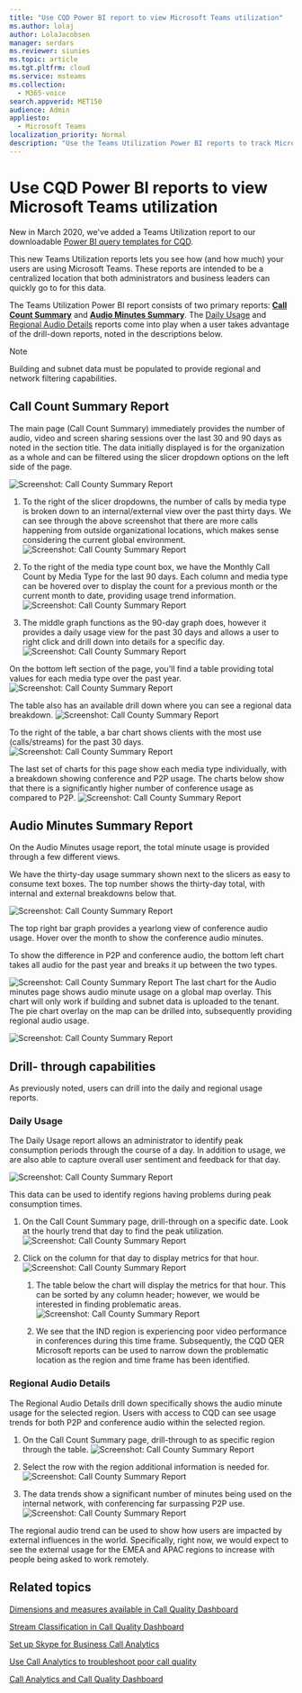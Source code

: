 ```yaml
---
title: "Use CQD Power BI report to view Microsoft Teams utilization"
ms.author: lolaj
author: LolaJacobsen
manager: serdars
ms.reviewer: siunies
ms.topic: article
ms.tgt.pltfrm: cloud
ms.service: msteams
ms.collection: 
  - M365-voice
search.appverid: MET150
audience: Admin
appliesto: 
  - Microsoft Teams
localization_priority: Normal
description: "Use the Teams Utilization Power BI reports to track Microsoft Teams usage in your organization."
---
```


# Use CQD Power BI reports to view Microsoft Teams utilization

New in March 2020, we've added a Teams Utilization report to our downloadable [Power BI query templates for CQD](https://github.com/MicrosoftDocs/OfficeDocs-SkypeForBusiness/blob/live/Teams/downloads/CQD-Power-BI-query-templates.zip?raw=true). 

This new Teams Utilization reports lets you see how (and how much) your users are using Microsoft Teams. These reports are intended to be a centralized location that both administrators and business leaders can quickly go to for this data.

The Teams Utilization Power BI report consists of two primary reports: **[Call Count Summary](#call-count-summary-report)** and **[Audio Minutes Summary](#audio-minutes-summary-report)**. The [Daily Usage](#daily-usage) and [Regional Audio Details](#regional-audio-details) reports come into play when a user takes advantage of the drill-down reports, noted in the descriptions below.

> [!NOTE]
> Building and subnet data must be populated to provide regional and network filtering capabilities.

## Call Count Summary Report

The main page (Call Count Summary) immediately provides the number of audio, video and screen sharing sessions over the last 30 and 90 days as noted in the section title. The data initially displayed is for the organization as a whole and can be filtered using the slicer dropdown options on the left side of the page.

![Screenshot: Call County Summary Report](media/CQD-teams-utilization-report1.png)

1. To the right of the slicer dropdowns, the number of calls by media type is broken down to an internal/external view over the past thirty days. We can see through the above screenshot that there are more calls happening from outside organizational locations, which makes sense considering the current global environment.
  ![Screenshot: Call County Summary Report](media/CQD-teams-utilization-report2.png)

1. To the right of the media type count box, we have the Monthly Call Count by Media Type for the last 90 days. Each column and media type can be hovered over to display the count for a previous month or the current month to date, providing usage trend information.
  ![Screenshot: Call County Summary Report](media/CQD-teams-utilization-report3.png)

1. The middle graph functions as the 90-day graph does, however it provides a daily usage view for the past 30 days and allows a user to right click and drill down into details for a specific day.
  ![Screenshot: Call County Summary Report](media/CQD-teams-utilization-report4.png)

On the bottom left section of the page, you'll find a table providing total values for each media type over the past year. 
    ![Screenshot: Call County Summary Report](media/CQD-teams-utilization-report5.png)
  
The table also has an available drill down where you can see a regional data breakdown.
    ![Screenshot: Call County Summary Report](media/CQD-teams-utilization-report6.png)

To the right of the table, a bar chart shows clients with the most use (calls/streams) for the past 30 days.
   ![Screenshot: Call County Summary Report](media/CQD-teams-utilization-report7.png)


The last set of charts for this page show each media type individually, with a breakdown showing conference and P2P usage. The charts below show that there is a significantly higher number of conference usage as compared to P2P.
  ![Screenshot: Call County Summary Report](media/CQD-teams-utilization-report8.png)

## Audio Minutes Summary Report

On the Audio Minutes usage report, the total minute usage is provided through a few different views. 

We have the thirty-day usage summary shown next to the slicers as easy to consume text boxes. The top number shows the thirty-day total, with internal and external breakdowns below that.

![Screenshot: Call County Summary Report](media/CQD-teams-utilization-report9.png)

The top right bar graph provides a yearlong view of conference audio usage. Hover over the month to show the conference audio minutes.

To show the difference in P2P and conference audio, the bottom left chart takes all audio for the past year and breaks it up between the two types.

![Screenshot: Call County Summary Report](media/CQD-teams-utilization-report10.png)
The last chart for the Audio minutes page shows audio minute usage on a global map overlay. This chart will only work if building and subnet data is uploaded to the tenant. The pie chart overlay on the map can be drilled into, subsequently providing regional audio usage.

![Screenshot: Call County Summary Report](media/CQD-teams-utilization-report11.png)

## Drill- through capabilities

As previously noted, users can drill into the daily and regional usage reports.

### Daily Usage

The Daily Usage report allows an administrator to identify peak consumption periods through the course of a day. In addition to usage, we are also able to capture overall user sentiment and feedback for that day.

![Screenshot: Call County Summary Report](media/CQD-teams-utilization-report12.png)

This data can be used to identify regions having problems during peak consumption times.

1.  On the Call Count Summary page, drill-through on a specific date. Look at the hourly trend that day to find the peak utilization.
  ![Screenshot: Call County Summary Report](media/CQD-teams-utilization-report13.png)

2.  Click on the column for that day to display metrics for that hour.
  ![Screenshot: Call County Summary Report](media/CQD-teams-utilization-report14.png)
    
    1.  The table below the chart will display the metrics for that hour. This can be sorted by any column header; however, we would be interested in finding problematic areas.  
        ![Screenshot: Call County Summary Report](media/CQD-teams-utilization-report15.png)
    
    2.  We see that the IND region is experiencing poor video performance in conferences during this time frame. Subsequently, the CQD QER Microsoft reports can be used to narrow down the problematic location as the region and time frame has been identified.

### Regional Audio Details

The Regional Audio Details drill down specifically shows the audio minute usage for the selected region. Users with access to CQD can see usage trends for both P2P and conference audio within the selected region.

1.  On the Call Count Summary page, drill-through to as specific region through the table.
  ![Screenshot: Call County Summary Report](media/CQD-teams-utilization-report16.png)

2.  Select the row with the region additional information is needed for.
  ![Screenshot: Call County Summary Report](media/CQD-teams-utilization-report17.png)

3.  The data trends show a significant number of minutes being used on the internal network, with conferencing far surpassing P2P use.
  ![Screenshot: Call County Summary Report](media/CQD-teams-utilization-report18.png)

The regional audio trend can be used to show how users are impacted by external influences in the world. Specifically, right now, we would expect to see the external usage for the EMEA and APAC regions to increase with people being asked to work remotely.



## Related topics

[Dimensions and measures available in Call Quality Dashboard](dimensions-and-measures-available-in-call-quality-dashboard.md)

[Stream Classification in Call Quality Dashboard](stream-classification-in-call-quality-dashboard.md)

[Set up Skype for Business Call Analytics](set-up-call-analytics.md)

[Use Call Analytics to troubleshoot poor call quality](use-call-analytics-to-troubleshoot-poor-call-quality.md)

[Call Analytics and Call Quality Dashboard](difference-between-call-analytics-and-call-quality-dashboard.md)
 